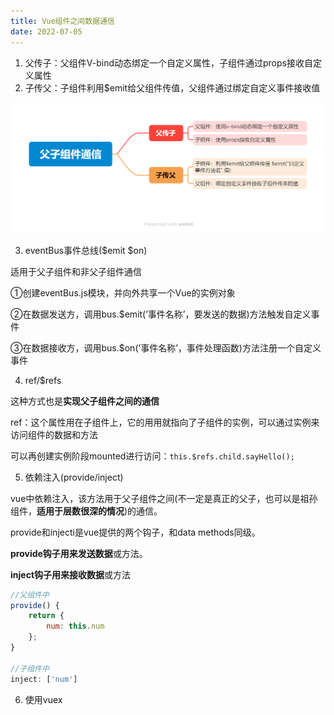 ```yaml
---
title: Vue组件之间数据通信
date: 2022-07-05
---
```


1. 父传子：父组件V-bind动态绑定一个自定义属性，子组件通过props接收自定义属性
2. 子传父：子组件利用$emit给父组件传值，父组件通过绑定自定义事件接收值

![Untitled](../../.vuepress/public/071501/vp4.png)

3. eventBus事件总线($emit $on)

适用于父子组件和非父子组件通信

①创建eventBus.js模块，并向外共享一个Vue的实例对象

②在数据发送方，调用bus.$emit(’事件名称’，要发送的数据)方法触发自定义事件

③在数据接收方，调用bus.$on(’事件名称’，事件处理函数)方法注册一个自定义事件

4. ref/$refs

这种方式也是**实现父子组件之间的通信**

ref：这个属性用在子组件上，它的用用就指向了子组件的实例，可以通过实例来访问组件的数据和方法

可以再创建实例阶段mounted进行访问：`this.$refs.child.sayHello();` 

5. 依赖注入(provide/inject)

vue中依赖注入，该方法用于父子组件之间(不一定是真正的父子，也可以是祖孙组件，**适用于层数很深的情况**)的通信。

provide和injecti是vue提供的两个钩子，和data methods同级。

**provide钩子用来发送数据**或方法。

**inject钩子用来接收数据**或方法

```jsx
//父组件中
provide() { 
    return {     
        num: this.num  
    };
}

//子组件中
inject: ['num']
```

6. 使用vuex